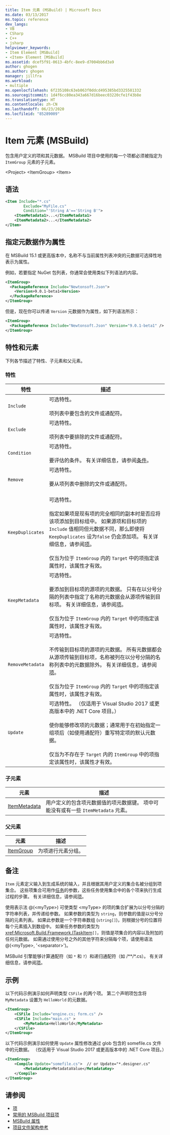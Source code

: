 ```yaml
---
title: Item 元素 (MSBuild) | Microsoft Docs
ms.date: 03/13/2017
ms.topic: reference
dev_langs:
- VB
- CSharp
- C++
- jsharp
helpviewer_keywords:
- Item Element [MSBuild]
- <Item> Element [MSBuild]
ms.assetid: dcef5f91-0613-4bfc-8ee9-d7004bb6d3a9
author: ghogen
ms.author: ghogen
manager: jillfra
ms.workload:
- multiple
ms.openlocfilehash: 6f235108c63eb063f0ddcd495385bd3325581332
ms.sourcegitcommit: 1d4f6cc80ea343a667d16beec03220cfe1f43b8e
ms.translationtype: HT
ms.contentlocale: zh-CN
ms.lasthandoff: 06/23/2020
ms.locfileid: "85289009"
---
```

# <a name="item-element-msbuild"></a>Item 元素 (MSBuild)

包含用户定义的项和其元数据。 MSBuild 项目中使用的每一个项都必须被指定为 `ItemGroup` 元素的子元素。

\<Project>
\<ItemGroup>
\<Item>

## <a name="syntax"></a>语法

```xml
<Item Include="*.cs"
        Exclude="MyFile.cs"
        Condition="'String A'=='String B'">
    <ItemMetadata1>...</ItemMetadata1>
    <ItemMetadata2>...</ItemMetadata2>
</Item>
```

## <a name="specify-metadata-as-attributes"></a>指定元数据作为属性

在 MSBuild 15.1 或更高版本中，名称不与当前属性列表冲突的元数据可选择性地表示为属性。

例如，若要指定 NuGet 包列表，你通常会使用类似下列语法的内容。

```xml
<ItemGroup>
  <PackageReference Include="Newtonsoft.Json">
    <Version>9.0.1-beta1<Version>
  </PackageReference>
</ItemGroup>
```

但是，现在你可以传递 `Version` 元数据作为属性，如下列语法所示：

```xml
<ItemGroup>
  <PackageReference Include="Newtonsoft.Json" Version="9.0.1-beta1" />
</ItemGroup>
```

## <a name="attributes-and-elements"></a>特性和元素

 下列各节描述了特性、子元素和父元素。

### <a name="attributes"></a>特性

|特性|描述|
|---------------|-----------------|
|`Include`|可选特性。<br /><br /> 项列表中要包含的文件或通配符。|
|`Exclude`|可选特性。<br /><br /> 项列表中要排除的文件或通配符。|
|`Condition`|可选特性。<br /><br /> 要评估的条件。 有关详细信息，请参阅[条件](../msbuild/msbuild-conditions.md)。|
|`Remove`|可选特性。<br /><br /> 要从项列表中删除的文件或通配符。<br /><br />|
|`KeepDuplicates`|可选特性。<br /><br /> 指定如果项是现有项的完全相同的副本时是否应将该项添加到目标组中。 如果源项和目标项的 `Include` 值相同但元数据不同，那么即使将 `KeepDuplicates` 设为`false` 仍会添加项。 有关详细信息，请参阅[项](../msbuild/msbuild-items.md)。<br /><br /> 仅当为位于 `ItemGroup` 内的 `Target` 中的项指定该属性时，该属性才有效。|
|`KeepMetadata`|可选特性。<br /><br /> 要添加到目标项的源项的元数据。 只有在以分号分隔的列表中指定了名称的元数据会从源项传输到目标项。 有关详细信息，请参阅[项](../msbuild/msbuild-items.md)。<br /><br /> 仅当为位于 `ItemGroup` 内的 `Target` 中的项指定该属性时，该属性才有效。|
|`RemoveMetadata`|可选特性。<br /><br /> 不传输到目标项的源项的元数据。 所有元数据都会从源项传输到目标项，名称被列在以分号分隔的名称列表中的元数据除外。 有关详细信息，请参阅[项](../msbuild/msbuild-items.md)。<br /><br /> 仅当为位于 `ItemGroup` 内的 `Target` 中的项指定该属性时，该属性才有效。|
|`Update`|可选特性。 （仅适用于 Visual Studio 2017 或更高版本中的 .NET Core 项目。）<br /><br /> 使你能够修改项的元数据；通常用于在初始指定一组项后（如使用通配符）重写特定项的默认元数据。<br /><br /> 仅当为不存在于 `Target` 内的 `ItemGroup` 中的项指定该属性时，该属性才有效。|

### <a name="child-elements"></a>子元素

|元素|描述|
|-------------|-----------------|
|[ItemMetadata](../msbuild/itemmetadata-element-msbuild.md)|用户定义的包含项元数据值的项元数据键。 项中可能没有或有一些 `ItemMetadata` 元素。|

### <a name="parent-elements"></a>父元素

|元素|描述|
|-------------|-----------------|
|[ItemGroup](../msbuild/itemgroup-element-msbuild.md)|为项进行元素分组。|

## <a name="remarks"></a>备注

`Item` 元素定义输入到生成系统的输入，并且根据其用户定义的集合名被分组到项集合。 这些项集合可用作[任务](../msbuild/msbuild-tasks.md)的参数，这些任务使用集合中的各个项来执行生成过程的步骤。 有关详细信息，请参阅[项](../msbuild/msbuild-items.md)。

使用表示法 @(\<myType>) 可使类型 \<myType> 的项的集合扩展为以分号分隔的字符串列表，并传递给参数。 如果参数的类型为 `string`，则参数的值是以分号分隔的元素列表。 如果此参数是一个字符串数组 (`string[]`)，则根据分号的位置将每个元素插入到数组中。 如果任务参数的类型为 <xref:Microsoft.Build.Framework.ITaskItem>`[]`，则值是项集合的内容以及附加的任何元数据。 如需通过使用分号之外的其他字符来分隔每个项，请使用语法 @(\<myType>, '\<separator>')。

MSBuild 引擎能够计算通配符（如 `*` 和 `?`）和递归通配符（如 /\*\*/\*.cs）。 有关详细信息，请参阅[项](../msbuild/msbuild-items.md)。

## <a name="examples"></a>示例

以下代码示例演示如何声明类型 `CSFile` 的两个项。 第二个声明项包含将 `MyMetadata` 设置为 `HelloWorld` 的元数据。

```xml
<ItemGroup>
    <CSFile Include="engine.cs; form.cs" />
    <CSFile Include="main.cs" >
        <MyMetadata>HelloWorld</MyMetadata>
    </CSFile>
</ItemGroup>
```

以下代码示例演示如何使用 `Update` 属性修改通过 glob 包含的 somefile.cs 文件中的元数据。 （仅适用于 Visual Studio 2017 或更高版本中的 .NET Core 项目。）

```xml
<ItemGroup>
    <Compile Update="somefile.cs">  // or Update="*.designer.cs"
        <MetadataKey>MetadataValue</MetadataKey>
    </Compile>
</ItemGroup>
```

## <a name="see-also"></a>请参阅

- [项](../msbuild/msbuild-items.md)
- [常用的 MSBuild 项目项](../msbuild/common-msbuild-project-items.md)
- [MSBuild 属性](../msbuild/msbuild-properties.md)
- [项目文件架构参考](../msbuild/msbuild-project-file-schema-reference.md)
